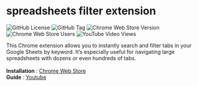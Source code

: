 # spreadsheets filter extension
![GitHub License](https://img.shields.io/github/license/dohyeon5626/spreadsheets-filter-extension?style=flat&color=green) ![GitHub Tag](https://img.shields.io/github/v/tag/dohyeon5626/spreadsheets-filter-extension?style=flat&color=green`) ![Chrome Web Store Version](https://img.shields.io/chrome-web-store/v/gloabogbelmelahemofhdbkkngeimgaa?style=flat&color=blue&label=deploy%20version) ![Chrome Web Store Users](https://img.shields.io/chrome-web-store/users/gloabogbelmelahemofhdbkkngeimgaa?style=flat&label=users&color=blue) ![YouTube Video Views](https://img.shields.io/youtube/views/eZnPgPyz9Ss?style=flat&label=youtube%20views)

This Chrome extension allows you to instantly search and filter tabs in your Google Sheets by keyword. It’s especially useful for navigating large spreadsheets with dozens or even hundreds of tabs.<br/><br/>
**Installation** : [Chrome Web Store](https://chromewebstore.google.com/detail/spreadsheets-filter/gloabogbelmelahemofhdbkkngeimgaa)<br/>
**Guide** : [Youtube](https://www.youtube.com/watch?v=eZnPgPyz9Ss)
